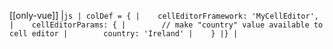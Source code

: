 [[only-vue]]
|```js
| colDef = {
|    cellEditorFramework: 'MyCellEditor',    
|    cellEditorParams: {
|        // make "country" value available to cell editor
|        country: 'Ireland'
|    }
|}
|```